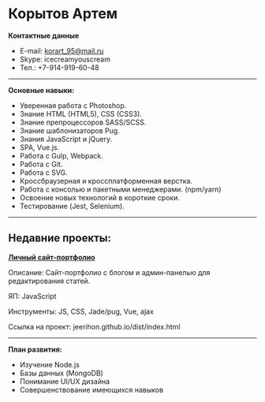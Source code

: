 # Корытов Артем
**Контактные данные**
* E-mail: korart_95@mail.ru
* Skype: icecreamyouscream
* Тел.: +7-914-919-60-48
***

**Основные навыки:**

* Уверенная работа с Photoshop.
* Знание HTML (HTML5), CSS (CSS3).
* Знание препроцессоров SASS/SCSS.
* Знание шаблонизаторов Pug.
* Знания JavaScript и jQuery.
* SPA, Vue.js.
* Работа с Gulp, Webpack.
* Работа с Git.
* Работа с SVG.
* Кроссбраузерная и кроссплатформенная верстка.
* Работа с консолью и пакетными менеджерами. (npm/yarn)
* Освоение новых технологий в короткие сроки.
* Тестирование (Jest, Selenium).
***


## Недавние проекты:

**[Личный сайт-портфолио](jeerihon.github.io/dist/index.html)**

Описание:	Сайт-портфолио с блогом и админ-панелью для редактирования статей.

ЯП:	JavaScript

Инструменты: JS, CSS, Jade/pug, Vue, ajax

Ссылка на проект: jeerihon.github.io/dist/index.html

***

**План развития:**
* Изучение  Node.js
* Базы данных (MongoDB) 
* Понимание UI/UX дизайна
* Совершенствование имеющихся навыков


